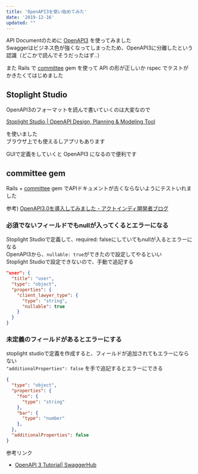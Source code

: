 ```yaml
---
title: 'OpenAPI3を使い始めてみた'
date: '2019-12-16'
updated: ""
---
```


API Documentのために [OpenAPI3](https://github.com/OAI/OpenAPI-Specification/blob/master/versions/3.0.0.md)  を使ってみました  
Swaggerはビジネス色が強くなってしまったため、OpenAPI3に分離したという認識（どこかで読んでそうだったはず..）  

また Rails で [committee](https://github.com/interagent/committee) gem を使って API の形が正しいか rspec でテストがかきたくてはじめました

## Stoplight Studio

OpenAPI3のフォーマットを読んで書いていくのは大変なので

[Stoplight Studio \| OpenAPI Design, Planning & Modeling Tool](https://stoplight.io/studio/)

を使いました  
ブラウザ上でも使えるしアプリもあります  

GUIで定義をしていくと OpenAPI3 になるので便利です

## committee gem

Rails + [committee](https://github.com/interagent/committee) gem でAPIドキュメントが古くならないようにテストいれました

参考) [OpenAPI3\.0を導入してみました \- アクトインディ開発者ブログ](https://tech.actindi.net/2019/03/11/090000)

### 必須でないフィールドでもnullが入ってくるとエラーになる  

Stoplight Studioで定義して、required: falseにしていてもnullが入るとエラーになる  
OpenAPI3から、`nullable: true`ができたので設定してやるといい  
Stoplight Studioで設定できないので、手動で追記する  

```json
"user": {
  "title": "user",
  "type": "object",
  "properties": {
    "client_lawyer_type": {
      "type": "string",
      "nullable": true
    }
  }
}
```

### 未定義のフィールドがあるとエラーにする

stoplight studioで定義を作成すると、フィールドが追加されてもエラーにならない  
`"additionalProperties": false` を手で追記するとエラーにできる  

```json
{
  "type": "object",
  "properties": {
    "foo": {
      "type": "string"
    },
    "bar": {
      "type": "number"
    },
  },
  "additionalProperties": false
}
```

参考リンク  

- [OpenAPI 3 Tutorial| SwaggerHub](https://app.swaggerhub.com/help/tutorials/openapi-3-tutorial)

